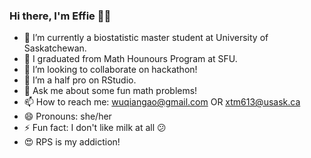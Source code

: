 ### Hi there, I'm Effie 🙌🏻

<!--
**effiegao/effiegao** is a ✨ _special_ ✨ repository because its `README.md` (this file) appears on your GitHub profile.-->

- 🔭 I’m currently a biostatistic master student at University of Saskatchewan.
- 📖 I graduated from Math Hounours Program at SFU.
- 👯 I’m looking to collaborate on hackathon!
- 🤔 I’m a half pro on RStudio.
- 💬 Ask me about some fun math problems!
- 📫 How to reach me: wuqiangao@gmail.com OR xtm613@usask.ca
- 😄 Pronouns: she/her
- ⚡ Fun fact: I don't like milk at all 😕
- 😍 RPS is my addiction!
